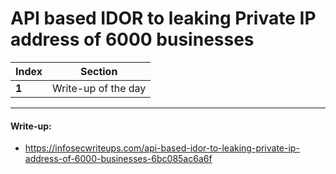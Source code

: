 # API based IDOR to leaking Private IP address of 6000 businesses

Index | Section
--- | ---
**1** | Write-up of the day

___


#### Write-up: 

* https://infosecwriteups.com/api-based-idor-to-leaking-private-ip-address-of-6000-businesses-6bc085ac6a6f
